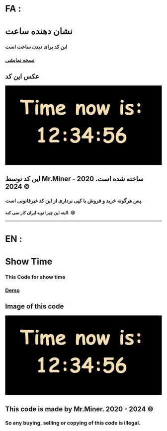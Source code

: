 # FA :
# نشان دهنده ساعت 

###  این کد برای دیدن ساعت است

<h3><a href="https://mr0miner.github.io/Show-Time/">نسخه نمایشی</a></h3>

## عکس این کد 

<img src="img/time.JPG" alt="time">

<h2>این کد توسط Mr.Miner ساخته شده است. 2020 - 2024 ©</h2>
<h3>پس هرگونه خرید و فروش یا کپی برداری از این کد غیرقانونی است.</h3>
<h4>البته این چیزا تویه ایران کار نمی کنه. 😢</h4>

---

# EN :
# Show Time

### This Code for show time

<h3><a href="https://mr0miner.github.io/Show-Time/">Demo</a></h3>

## Image of this code 

<img src="img/time.JPG" alt="time">

<h2>This code is made by Mr.Miner. 2020 - 2024 ©</h2>
<h3>So any buying, selling or copying of this code is illegal.</h3>

